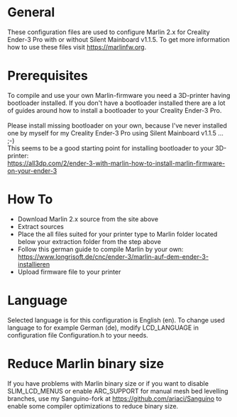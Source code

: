 # General
These configuration files are used to configure Marlin 2.x for Creality Ender-3 Pro with or without Silent Mainboard v1.1.5. To get more information how to use these files visit https://marlinfw.org.
# Prerequisites
To compile and use your own Marlin-firmware you need a 3D-printer having bootloader installed. If you don't have a bootloader installed there are a lot of guides around how to install a bootloader to your Creality Ender-3 Pro.<br><br>
Please install missing bootloader on your own, because I've never installed one by myself for my Creality Ender-3 Pro using Silent Mainboard v1.1.5 ... ;-)<br>
This seems to be a good starting point for installing bootloader to your 3D-printer:<br>
https://all3dp.com/2/ender-3-with-marlin-how-to-install-marlin-firmware-on-your-ender-3
# How To
* Download Marlin 2.x source from the site above
* Extract sources
* Place the all files suited for your printer type to Marlin folder located below your extraction folder from the step above
* Follow this german guide to compile Marlin by your own:<br>https://www.longrisoft.de/cnc/ender-3/marlin-auf-dem-ender-3-installieren
* Upload firmware file to your printer
# Language
Selected language is for this configuration is English (en). To change used language to for example German (de), modify LCD_LANGUAGE in configuration file Configuration.h to your needs.
# Reduce Marlin binary size
If you have problems with Marlin binary size or if you want to disable SLIM_LCD_MENUS or enable ARC_SUPPORT for manual mesh bed levelling branches, use my Sanguino-fork at https://github.com/ariaci/Sanguino to enable some compiler optimizations to reduce binary size.
